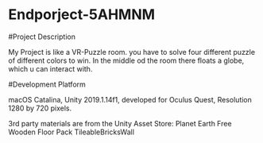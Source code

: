 # Endporject-5AHMNM

#Project Description

My Project is like a VR-Puzzle room. you have to solve four different puzzle of different colors to win. In the middle od the room there floats a globe, which u can interact with. 

#Development Platform

macOS Catalina, Unity 2019.1.14f1, developed for Oculus Quest, Resolution 1280 by 720 pixels.

3rd party materials are from the Unity Asset Store:
    Planet Earth Free
    Wooden Floor Pack
    TileableBricksWall
    
    

